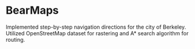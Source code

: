 # BearMaps
Implemented step-by-step navigation directions for the city of Berkeley. Utilized OpenStreetMap dataset for rastering and A* search algorithm for routing.
